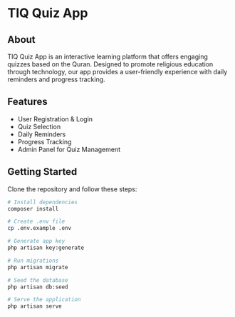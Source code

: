 # TIQ Quiz App

## About
TIQ Quiz App is an interactive learning platform that offers engaging quizzes based on the Quran. Designed to promote religious education through technology, our app provides a user-friendly experience with daily reminders and progress tracking.

## Features
- User Registration & Login
- Quiz Selection
- Daily Reminders
- Progress Tracking
- Admin Panel for Quiz Management


## Getting Started
Clone the repository and follow these steps:

```bash
# Install dependencies
composer install

# Create .env file
cp .env.example .env

# Generate app key
php artisan key:generate

# Run migrations
php artisan migrate

# Seed the database
php artisan db:seed

# Serve the application
php artisan serve
